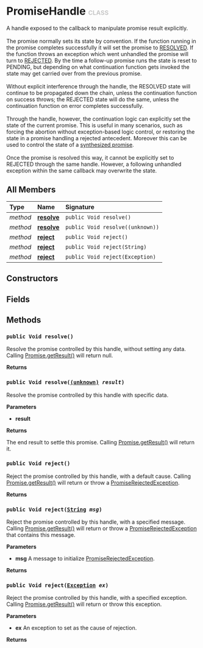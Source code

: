 # PromiseHandle <font color="#C8C8C8" size="3">CLASS</font>

A handle exposed to the callback to manipulate promise result explicitly.<br><br>The promise normally sets its state by convention. If the function running in the promise completes successfully it will set the promise to <a href="../System.Concurrency/PromiseState#e-RESOLVED">RESOLVED</a>. If the function throws an exception which went unhandled the promise will turn to <a href="../System.Concurrency/PromiseState#e-REJECTED">REJECTED</a>. By the time a follow-up promise runs the state is reset to PENDING, but depending on what continuation function gets invoked the state may get carried over from the previous promise.<br><br>Without explicit interference through the handle, the RESOLVED state will continue to be propagated down the chain, unless the continuation function on success throws; the REJECTED state will do the same, unless the continuation function on error completes successfully.<br><br>Through the handle, however, the continuation logic can explicitly set the state of the current promise. This is useful in many scenarios, such as forcing the abortion without exception-based logic control, or restoring the state in a promise handling a rejected antecedent. Moreover this can be used to control the state of a <a href="../System.Concurrency/DeferredPromise">synthesized promise</a>.<br><br>Once the promise is resolved this way, it cannot be explicitly set to REJECTED through the same handle. However, a following unhandled exception within the same callback may overwrite the state.

## All Members
|**Type**|**Name**|**Signature**
|:-------|:-------|:------------
|*method*|<a href="#m-resolve-void"><b>resolve</b></a>|`public Void resolve()`
|*method*|<a href="#m-resolve-(unknown)"><b>resolve</b></a>|`public Void resolve((unknown))`
|*method*|<a href="#m-reject-void"><b>reject</b></a>|`public Void reject()`
|*method*|<a href="#m-reject-String"><b>reject</b></a>|`public Void reject(String)`
|*method*|<a href="#m-reject-Exception"><b>reject</b></a>|`public Void reject(Exception)`

## Constructors

## Fields

## Methods
<a name="m-resolve-void"></a>
### <code>public Void resolve()</code>
Resolve the promise controlled by this handle, without setting any data. Calling <a href="../System.Concurrency/Promise">Promise.getResult()</a> will return null.

**Returns**

<a name="m-resolve-void-r"></a>

<a name="m-resolve-(unknown)"></a>
### <code>public Void resolve([(unknown)](../../(unknown)) *result*)</code>
Resolve the promise controlled by this handle with specific data.

**Parameters**

<a name="m-resolve-(unknown)-p-result"></a>
- **result**


**Returns**

<a name="m-resolve-(unknown)-r"></a>The end result to settle this promise. Calling <a href="../System.Concurrency/Promise">Promise.getResult()</a> will return it.

<a name="m-reject-void"></a>
### <code>public Void reject()</code>
Reject the promise controlled by this handle, with a default cause. Calling <a href="../System.Concurrency/Promise">Promise.getResult()</a> will return or throw a <a href="../System.Concurrency/PromiseRejectedException">PromiseRejectedException</a>.

**Returns**

<a name="m-reject-void-r"></a>

<a name="m-reject-String"></a>
### <code>public Void reject([String](../../String) *msg*)</code>
Reject the promise controlled by this handle, with a specified message. Calling <a href="../System.Concurrency/Promise">Promise.getResult()</a> will return or throw a <a href="../System.Concurrency/PromiseRejectedException">PromiseRejectedException</a> that contains this message.

**Parameters**

<a name="m-reject-String-p-msg"></a>
- **msg**
A message to initialize <a href="../System.Concurrency/PromiseRejectedException">PromiseRejectedException</a>.

**Returns**

<a name="m-reject-String-r"></a>

<a name="m-reject-Exception"></a>
### <code>public Void reject([Exception](../../Exception) *ex*)</code>
Reject the promise controlled by this handle, with a specified exception. Calling <a href="../System.Concurrency/Promise">Promise.getResult()</a> will return or throw this exception.

**Parameters**

<a name="m-reject-Exception-p-ex"></a>
- **ex**
An exception to set as the cause of rejection.

**Returns**

<a name="m-reject-Exception-r"></a>

